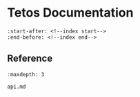 # Tetos Documentation

```{include} ../README.md
:start-after: <!--index start-->
:end-before: <!--index end-->
```

## Reference

```{toctree}
:maxdepth: 3

api.md
```

